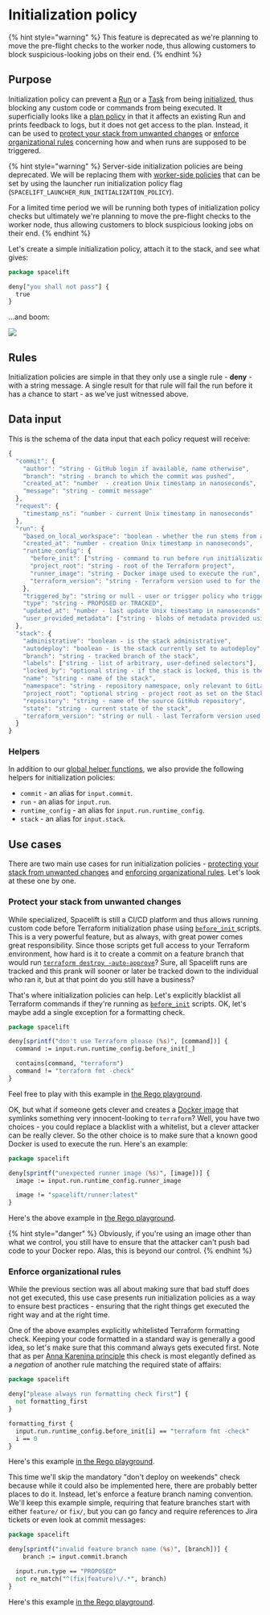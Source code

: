 # Initialization policy

{% hint style="warning" %}
This feature is deprecated as we're planning to move the pre-flight checks to the worker node, thus allowing customers to block suspicious-looking jobs on their end.
{% endhint %}

## Purpose

Initialization policy can prevent a [Run](../run/) or a [Task](../run/task.md) from being [initialized](../run/#initializing), thus blocking any custom code or commands from being executed. It superficially looks like a [plan policy](terraform-plan-policy.md) in that it affects an existing Run and prints feedback to logs, but it does not get access to the plan. Instead, it can be used to [protect your stack from unwanted changes](run-initialization-policy.md#protect-your-stack-from-unwanted-changes) or [enforce organizational rules](run-initialization-policy.md#enforce-organizational-rules) concerning how and when runs are supposed to be triggered.

{% hint style="warning" %}
Server-side initialization policies are being deprecated. We will be replacing them with [worker-side policies](../worker-pools.md#configuration-options) that can be set by using the launcher run initialization policy flag (`SPACELIFT_LAUNCHER_RUN_INITIALIZATION_POLICY`).

For a limited time period we will be running both types of initialization policy checks but ultimately we're planning to move the pre-flight checks to the worker node, thus allowing customers to block suspicious looking jobs on their end.
{% endhint %}

Let's create a simple initialization policy, attach it to the stack, and see what gives:

```perl
package spacelift

deny["you shall not pass"] {
  true
}
```

...and boom:

![](<../../assets/screenshots/Initial\_commit\_·\_Stack\_managed\_by\_Spacelift (1).png>)

## Rules

Initialization policies are simple in that they only use a single rule - **deny** - with a string message. A single result for that rule will fail the run before it has a chance to start - as we've just witnessed above.

## Data input

This is the schema of the data input that each policy request will receive:

```javascript
{
  "commit": {
    "author": "string - GitHub login if available, name otherwise",
    "branch": "string - branch to which the commit was pushed",
    "created_at": "number  - creation Unix timestamp in nanoseconds",
    "message": "string - commit message"
  },
  "request": {
    "timestamp_ns": "number - current Unix timestamp in nanoseconds"
  },
  "run": {
    "based_on_local_workspace": "boolean - whether the run stems from a local preview",
    "created_at": "number - creation Unix timestamp in nanoseconds",
    "runtime_config": {
      "before_init": ["string - command to run before run initialization"],
      "project_root": "string - root of the Terraform project",
      "runner_image": "string - Docker image used to execute the run",
      "terraform_version": "string - Terraform version used to for the run"
    },
    "triggered_by": "string or null - user or trigger policy who triggered the run, if applicable",
    "type": "string - PROPOSED or TRACKED",
    "updated_at": "number - last update Unix timestamp in nanoseconds"
    "user_provided_metadata": ["string - blobs of metadata provided using spacectl or the API when interacting with this run"]
  },
  "stack": {
    "administrative": "boolean - is the stack administrative",
    "autodeploy": "boolean - is the stack currently set to autodeploy",
    "branch": "string - tracked branch of the stack",
    "labels": ["string - list of arbitrary, user-defined selectors"],
    "locked_by": "optional string - if the stack is locked, this is the name of the user who did it",
    "name": "string - name of the stack",
    "namespace": "string - repository namespace, only relevant to GitLab repositories",
    "project_root": "optional string - project root as set on the Stack, if any",
    "repository": "string - name of the source GitHub repository",
    "state": "string - current state of the stack",
    "terraform_version": "string or null - last Terraform version used to apply changes"
  }
}
```

### Helpers

In addition to our [global helper functions](./#helper-functions), we also provide the following helpers for initialization policies:

* `commit` - an alias for `input.commit`.
* `run` - an alias for `input.run`.
* `runtime_config` - an alias for `input.run.runtime_config`.
* `stack` - an alias for `input.stack`.

## Use cases

There are two main use cases for run initialization policies - [protecting your stack from unwanted changes](run-initialization-policy.md#protect-your-stack-from-unwanted-changes) and [enforcing organizational rules](run-initialization-policy.md#enforce-organizational-rules). Let's look at these one by one.

### Protect your stack from unwanted changes

While specialized, Spacelift is still a CI/CD platform and thus allows running custom code before Terraform initialization phase using [`before_init` ](../configuration/runtime-configuration/#before\_init-scripts)scripts. This is a very powerful feature, but as always, with great power comes great responsibility. Since those scripts get full access to your Terraform environment, how hard is it to create a commit on a feature branch that would run [`terraform destroy -auto-approve`](https://www.terraform.io/docs/commands/destroy.html)? Sure, all Spacelift runs are tracked and this prank will sooner or later be tracked down to the individual who ran it, but at that point do you still have a business?

That's where initialization policies can help. Let's explicitly blacklist all Terraform commands if they're running as [`before_init`](../configuration/runtime-configuration/#before\_init-scripts) scripts. OK, let's maybe add a single exception for a formatting check.

```perl
package spacelift

deny[sprintf("don't use Terraform please (%s)", [command])] {
  command := input.run.runtime_config.before_init[_]

  contains(command, "terraform")
  command != "terraform fmt -check"
}
```

Feel free to play with this example in [the Rego playground](https://play.openpolicyagent.org/p/V0sr5abgWI).

OK, but what if someone gets clever and creates a [Docker image](../../integrations/docker.md) that symlinks something very innocent-looking to `terraform`? Well, you have two choices - you could replace a blacklist with a whitelist, but a clever attacker can be really clever. So the other choice is to make sure that a known good Docker is used to execute the run. Here's an example:

```perl
package spacelift

deny[sprintf("unexpected runner image (%s)", [image])] {
  image := input.run.runtime_config.runner_image

  image != "spacelift/runner:latest"
}
```

Here's the above example in [the Rego playground](https://play.openpolicyagent.org/p/VxIREPOS0d).

{% hint style="danger" %}
Obviously, if you're using an image other than what we control, you still have to ensure that the attacker can't push bad code to your Docker repo. Alas, this is beyond our control.
{% endhint %}

### Enforce organizational rules

While the previous section was all about making sure that bad stuff does not get executed, this use case presents run initialization policies as a way to ensure best practices - ensuring that the right things get executed the right way and at the right time.

One of the above examples explicitly whitelisted Terraform formatting check. Keeping your code formatted in a standard way is generally a good idea, so let's make sure that this command always gets executed first. Note that as per [Anna Karenina principle](https://en.wikipedia.org/wiki/Anna\_Karenina\_principle) this check is most elegantly defined as a _negation_ of another rule matching the required state of affairs:

```perl
package spacelift

deny["please always run formatting check first"] {
  not formatting_first
}

formatting_first {
  input.run.runtime_config.before_init[i] == "terraform fmt -check"
  i == 0
}
```

Here's this example [in the Rego playground](https://play.openpolicyagent.org/p/ghtWZGhbgP).

This time we'll skip the mandatory "don't deploy on weekends" check because while it could also be implemented here, there are probably better places to do it. Instead, let's enforce a feature branch naming convention. We'll keep this example simple, requiring that feature branches start with either `feature/` or `fix/`, but you can go fancy and require references to Jira tickets or even look at commit messages:

```perl
package spacelift

deny[sprintf("invalid feature branch name (%s)", [branch])] {
	branch := input.commit.branch

  input.run.type == "PROPOSED"
  not re_match("^(fix|feature)\/.*", branch)
}
```

Here's this example [in the Rego playground](https://play.openpolicyagent.org/p/qNMygC4i9K).
